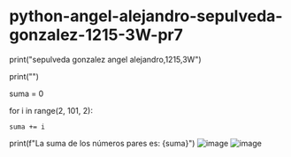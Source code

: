 # python-angel-alejandro-sepulveda-gonzalez-1215-3W-pr7

print("sepulveda gonzalez angel alejandro,1215,3W")

print("")

suma = 0

for i in range(2, 101, 2):

    suma += i

print(f"La suma de los números pares es: {suma}")
![image](https://github.com/user-attachments/assets/e43b8e1a-3a42-4535-af46-d55695bfdb1a)
![image](https://github.com/user-attachments/assets/a6f8325b-448e-4edb-bc15-d08b0c5fadd9)
